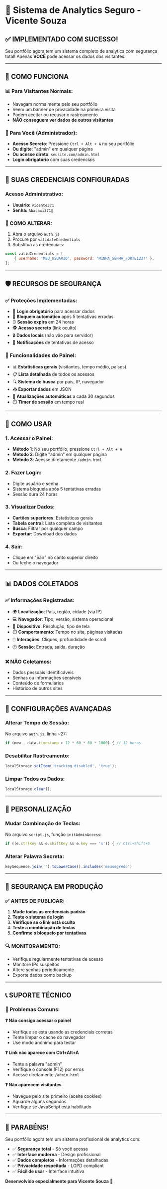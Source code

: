 # 🔐 Sistema de Analytics Seguro - Vicente Souza

## ✅ IMPLEMENTADO COM SUCESSO!

Seu portfólio agora tem um sistema completo de analytics com segurança total! Apenas **VOCÊ** pode acessar os dados dos visitantes.

---

## 🚀 COMO FUNCIONA

### 📊 **Para Visitantes Normais:**
- Navegam normalmente pelo seu portfólio
- Veem um banner de privacidade na primeira visita
- Podem aceitar ou recusar o rastreamento
- **NÃO conseguem ver dados de outros visitantes**

### 🔐 **Para Você (Administrador):**
- **Acesso Secreto**: Pressione `Ctrl + Alt + A` no seu portfólio
- **Ou digite**: "admin" em qualquer página
- **Ou acesse direto**: `seusite.com/admin.html`
- **Login obrigatório** com suas credenciais

---

## 🔑 SUAS CREDENCIAIS CONFIGURADAS

### **Acesso Administrativo:**
- **Usuário:** `vicente371`
- **Senha:** `Abacaxi371@`

### **🚨 COMO ALTERAR:**
1. Abra o arquivo `auth.js`
2. Procure por `validateCredentials`
3. Substitua as credenciais:

```javascript
const validCredentials = [
    { username: 'MEU_USUARIO', password: 'MINHA_SENHA_FORTE123!' },
];
```

---

## 🛡️ RECURSOS DE SEGURANÇA

### ✅ **Proteções Implementadas:**
- 🔐 **Login obrigatório** para acessar dados
- 🚫 **Bloqueio automático** após 5 tentativas erradas
- ⏰ **Sessão expira** em 24 horas
- 🕵️ **Acesso secreto** (link oculto)
- 🔒 **Dados locais** (não vão para servidor)
- 📱 **Notificações** de tentativas de acesso

### 🎯 **Funcionalidades do Painel:**
- 📊 **Estatísticas gerais** (visitantes, tempo médio, países)
- 📋 **Lista detalhada** de todos os acessos
- 🔍 **Sistema de busca** por país, IP, navegador
- 📥 **Exportar dados** em JSON
- 🔄 **Atualizações automáticas** a cada 30 segundos
- ⏱️ **Timer de sessão** em tempo real

---

## 📖 COMO USAR

### **1. Acessar o Painel:**
- **Método 1**: No seu portfólio, pressione `Ctrl + Alt + A`
- **Método 2**: Digite "admin" em qualquer página
- **Método 3**: Acesse diretamente `/admin.html`

### **2. Fazer Login:**
- Digite usuário e senha
- Sistema bloqueia após 5 tentativas erradas
- Sessão dura 24 horas

### **3. Visualizar Dados:**
- **Cartões superiores**: Estatísticas gerais
- **Tabela central**: Lista completa de visitantes
- **Busca**: Filtrar por qualquer campo
- **Exportar**: Download dos dados

### **4. Sair:**
- Clique em "Sair" no canto superior direito
- Ou feche o navegador

---

## 📊 DADOS COLETADOS

### ✅ **Informações Registradas:**
- 🌍 **Localização**: País, região, cidade (via IP)
- 💻 **Navegador**: Tipo, versão, sistema operacional  
- 📱 **Dispositivo**: Resolução, tipo de tela
- ⏱️ **Comportamento**: Tempo no site, páginas visitadas
- 🖱️ **Interações**: Cliques, profundidade de scroll
- 🕐 **Sessão**: Entrada, saída, duração

### ❌ **NÃO Coletamos:**
- Dados pessoais identificáveis
- Senhas ou informações sensíveis
- Conteúdo de formulários
- Histórico de outros sites

---

## 🔧 CONFIGURAÇÕES AVANÇADAS

### **Alterar Tempo de Sessão:**
No arquivo `auth.js`, linha ~27:
```javascript
if (now - data.timestamp > 12 * 60 * 60 * 1000) { // 12 horas
```

### **Desabilitar Rastreamento:**
```javascript
localStorage.setItem('tracking_disabled', 'true');
```

### **Limpar Todos os Dados:**
```javascript
localStorage.clear();
```

---

## 🎨 PERSONALIZAÇÃO

### **Mudar Combinação de Teclas:**
No arquivo `script.js`, função `initAdminAccess`:
```javascript
if ((e.ctrlKey && e.shiftKey && e.key === 's')) { // Ctrl+Shift+S
```

### **Alterar Palavra Secreta:**
```javascript
keySequence.join('').toLowerCase().includes('meusegredo')
```

---

## 🚨 SEGURANÇA EM PRODUÇÃO

### **✅ ANTES DE PUBLICAR:**
1. **Mude todas as credenciais padrão**
2. **Teste o sistema de login**
3. **Verifique se o link está oculto**
4. **Teste a combinação de teclas**
5. **Confirme o bloqueio por tentativas**

### **🔍 MONITORAMENTO:**
- Verifique regularmente tentativas de acesso
- Monitore IPs suspeitos
- Altere senhas periodicamente
- Exporte dados como backup

---

## 📞 SUPORTE TÉCNICO

### **🐛 Problemas Comuns:**

**❓ Não consigo acessar o painel**
- Verifique se está usando as credenciais corretas
- Tente limpar o cache do navegador
- Use modo anônimo para testar

**❓ Link não aparece com Ctrl+Alt+A**
- Tente a palavra "admin"
- Verifique o console (F12) por erros
- Acesse diretamente `/admin.html`

**❓ Não aparecem visitantes**
- Navegue pelo site primeiro (aceite cookies)
- Aguarde alguns segundos
- Verifique se JavaScript está habilitado

---

## 🎉 PARABÉNS!

Seu portfólio agora tem um sistema profissional de analytics com:
- ✅ **Segurança total** - Só você acessa
- ✅ **Interface moderna** - Design profissional  
- ✅ **Dados completos** - Informações detalhadas
- ✅ **Privacidade respeitada** - LGPD compliant
- ✅ **Fácil de usar** - Interface intuitiva

**Desenvolvido especialmente para Vicente Souza** 🚀